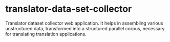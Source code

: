 # translator-data-set-collector
Translator dataset collector web application. It helps in assembling various unstructured data, transformed into a structured parallel corpus, necessary for translating translation applications.
